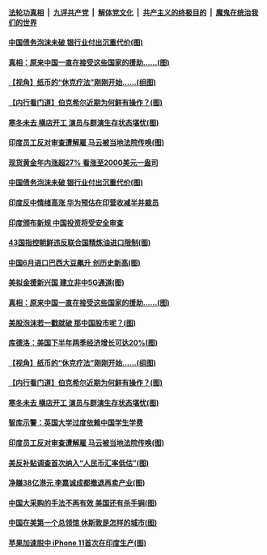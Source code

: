 

####  [法轮功真相](../../../../basic/blob/master/README.md?t=07280202) &nbsp;|&nbsp; [九评共产党](../../../../9ping.md/blob/master/README.md?t=07280202) &nbsp;|&nbsp; [解体党文化](../../../../jtdwh.md/blob/master/README.md?t=07280202)  &nbsp;|&nbsp; [共产主义的终极目的](../../../../gczydzjmd.md/blob/master/README.md?t=07280202) &nbsp;|&nbsp; [魔鬼在统治我们的世界](../../../../mgztzwmdsj.md/blob/master/README.md?t=07280202) 

#### [中国债务泡沫未破 银行业付出沉重代价(图)](../pages/p5/941049.md?t=07280202) 

#### [真相：原来中国一直在接受这些国家的援助……(图)](../pages/p5/941003.md?t=07280202) 

#### [【视角】纸币的“休克疗法”刚刚开始……(组图)](../pages/p5/940987.md?t=07280202) 

#### [【内行看门道】伯克希尔近期为何鲜有操作？(图)](../pages/p5/940989.md?t=07280202) 

#### [寒冬未去 横店开工 演员与群演生存状态堪忧(图)](../pages/p5/940974.md?t=07280202) 

#### [印度员工反对审查遭解雇 马云被当地法院传唤(图)](../pages/p5/940967.md?t=07280202) 

#### [现货黄金年内涨超27% 看涨至2000美元一盎司](../pages/p5/941057.md?t=07280202) 

#### [中国债务泡沫未破 银行业付出沉重代价(图)](../pages/p5/941049.md?t=07280202) 

#### [印度反中情绪高涨 华为预估在印营收减半并裁员](../pages/p5/941046.md?t=07280202) 

#### [印度颁布新规 中国投资将受安全审查](../pages/p5/941044.md?t=07280202) 

#### [43国指控朝鲜违反联合国精炼油进口限制(图)](../pages/p5/941021.md?t=07280202) 

#### [中国6月进口巴西大豆飙升 创历史新高(图)](../pages/p5/941009.md?t=07280202) 

#### [美拟金援新兴国 建立非中5G通道(图)](../pages/p5/941007.md?t=07280202) 

#### [真相：原来中国一直在接受这些国家的援助……(图)](../pages/p5/941003.md?t=07280202) 

#### [美股泡沫若一戳就破 那中国股市呢？(图)](../pages/p5/940990.md?t=07280202) 

#### [库德洛：美国下半年两季经济增长可达20%(图)](../pages/p5/941000.md?t=07280202) 

#### [【视角】纸币的“休克疗法”刚刚开始……(组图)](../pages/p5/940987.md?t=07280202) 

#### [【内行看门道】伯克希尔近期为何鲜有操作？(图)](../pages/p5/940989.md?t=07280202) 

#### [寒冬未去 横店开工 演员与群演生存状态堪忧(图)](../pages/p5/940974.md?t=07280202) 

#### [智库示警：英国大学过度依赖中国学生学费](../pages/p5/940973.md?t=07280202) 

#### [印度员工反对审查遭解雇 马云被当地法院传唤(图)](../pages/p5/940967.md?t=07280202) 

#### [美反补贴调查首次纳入“人民币汇率低估”(图)](../pages/p5/940961.md?t=07280202) 

#### [净赚38亿港元 李嘉诚成都撤退再卖产业(图)](../pages/p5/940917.md?t=07280202) 

#### [中国大采购的手法不再有效 美国还有杀手锏(图)](../pages/p5/940884.md?t=07280202) 

#### [中国在美第一个总领馆 休斯敦是怎样的城市(图)](../pages/p5/940889.md?t=07280202) 

#### [苹果加速脱中 iPhone 11首次在印度生产(图)](../pages/p5/940874.md?t=07280202) 

